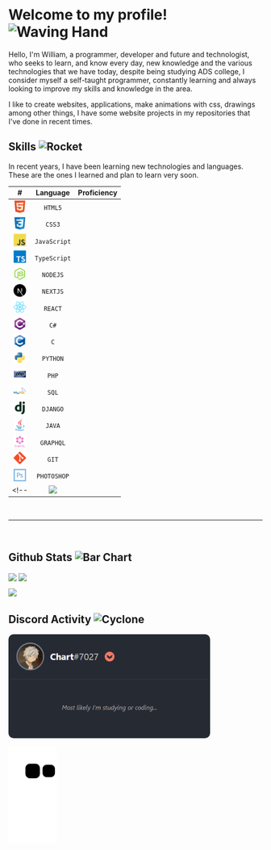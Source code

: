 # Welcome to my profile! <img src="https://raw.githubusercontent.com/Tarikul-Islam-Anik/Animated-Fluent-Emojis/master/Emojis/Hand%20gestures/Waving%20Hand.png" alt="Waving Hand" width="40" height="40" />

Hello, I'm William, a programmer, developer and future and technologist, who seeks to learn, and know every day, new knowledge and the various technologies that we have today, despite being studying ADS college, I consider myself a self-taught programmer, constantly learning and always looking to improve my skills and knowledge in the area.

I like to create websites, applications, make animations with css, drawings among other things, I have some website projects in my repositories that I've done in recent times. 

## Skills  <img src="https://raw.githubusercontent.com/Tarikul-Islam-Anik/Animated-Fluent-Emojis/master/Emojis/Travel%20and%20places/Rocket.png" alt="Rocket" width="35" height="35" />

In recent years, I have been learning new technologies and languages. These are the ones I learned and plan to learn very soon.

| **#** | **Language** | **Proficiency** |
| :------------------------------------------------------------------------------------------------------------: | :----------: | :-------------------------------------------------------------------: |
|<img src="./img/html5-original.svg" width="25"> | ` HTML5 ` | <img src="" alt="" width="25">
|<img src="./img/css3-original.svg" width="25"> | ` CSS3 ` | <img src="" alt="" width="25">
|<img src="./img/javascript-original.svg" width="25"> | ` JavaScript ` | <img src="" alt="" width="25">
|<img src="./img/typescript-original.svg" width="25"> | ` TypeScript ` | <img src="" alt="" width="25">
|<img src="./img/nodejs-original.svg" width="25"> | ` NODEJS ` | <img src="" alt="" width="25">
|<img src="./img/nextjs-original.svg" width="25"> | ` NEXTJS ` | <img src="" alt="" width="25">
|<img src="./img/react-original.svg" width="25"> | ` REACT ` | <img src="" alt="" width="25">
|<img src="./img/csharp-original.svg" width="25"> | ` C# ` | <img src="" alt="" width="25">
|<img src="./img/c-original.svg" width="25"> | ` C ` | <img src="" alt="" width="25">
|<img src="./img/python-original.svg" width="25"> | ` PYTHON ` | <img src="" alt="" width="25">
|<img src="./img/php-original.svg" width="25"> | ` PHP ` | <img src="" alt="" width="25">
|<img src="./img/mysql-original-wordmark.svg" width="25"> | ` SQL ` | <img src="" alt="" width="25">
|<img src="./img/django-plain.svg" width="25"> | ` DJANGO ` | <img src="" alt="" width="25">
|<img src="./img/java-original.svg" width="25"> | ` JAVA ` | <img src="" alt="" width="25">
|<img src="./img/graphql-plain-wordmark.svg" width="25"> | ` GRAPHQL ` | <img src="" alt="" width="25">
|<img src="./img/git-original.svg" width="25"> | ` GIT ` | <img src="" alt="" width="25">
|<img src="./img/photoshop-line.svg" width="25"> | ` PHOTOSHOP ` | <img src="" alt="" width="25">
<!-- |<img src="./img/ .svg" width="25"> | `  ` | <img src="" alt="" width="25"> -->

<br>
<hr>
<br>

## Github Stats <img src="https://raw.githubusercontent.com/Tarikul-Islam-Anik/Animated-Fluent-Emojis/master/Emojis/Objects/Bar%20Chart.png" alt="Bar Chart" width="30" />


<img align="center" src="https://github-readme-stats.vercel.app/api?username=william-italia&show_icons=true&line_height=27&count_private=true&title_color=00CED1&text_color=fff&icon_color=00CED1&bg_color=4f4f4f&hide_border=true" /><nobr>
<img align="center" src="https://github-readme-stats.vercel.app/api/top-langs/?username=william-italia&title_color=00CED1&text_color=e5f7ef&icon_color=526777&hide_border=true&bg_color=4f4f4f&langs_count=3" />
</nobr>
<p align=""><img src="https://github-readme-streak-stats.herokuapp.com?user=william-italia&hide_border=true&background=4f4f4f&ring=40e0d0&fire=00CED1&currStreakNum=00CED1&sideLabels=E5F7EF&dates=1c1c1c&currStreakLabel=E5F7EF&sideNums=00CED1&" width="468px"/></p>

## Discord Activity <img src="https://raw.githubusercontent.com/Tarikul-Islam-Anik/Animated-Fluent-Emojis/master/Emojis/Travel%20and%20places/Cyclone.png" alt="Cyclone" width="30" />

<a href="#"><img align="" src="./img/card-discord.png" width="400px" heigth="400px" style="border-radius:10px"></a>











![Snake animation](https://github.com/william-italia/william-italia/blob/output/github-contribution-grid-snake.svg)
